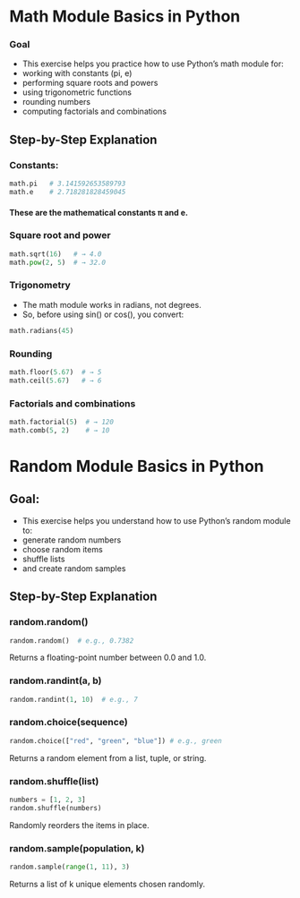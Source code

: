 # Math Module Basics in Python

### Goal

- This exercise helps you practice how to use Python’s math module for:
- working with constants (pi, e)
- performing square roots and powers
- using trigonometric functions
- rounding numbers
- computing factorials and combinations

## Step-by-Step Explanation

### Constants:

```python
math.pi   # 3.141592653589793
math.e    # 2.718281828459045
```
#### These are the mathematical constants π and e.

### Square root and power

```python
math.sqrt(16)   # → 4.0
math.pow(2, 5)  # → 32.0
```

### Trigonometry
- The math module works in radians, not degrees.
- So, before using sin() or cos(), you convert:

```python
math.radians(45)
```

### Rounding

```python
math.floor(5.67)  # → 5
math.ceil(5.67)   # → 6
```

### Factorials and combinations

```python
math.factorial(5)  # → 120
math.comb(5, 2)    # → 10
```

# Random Module Basics in Python

## Goal:

- This exercise helps you understand how to use Python’s random module to:
- generate random numbers
- choose random items
- shuffle lists
- and create random samples

## Step-by-Step Explanation


### random.random()

```python
random.random()  # e.g., 0.7382
```
Returns a floating-point number between 0.0 and 1.0.

### random.randint(a, b)

```python
random.randint(1, 10)  # e.g., 7
```

### random.choice(sequence)

```python
random.choice(["red", "green", "blue"]) # e.g., green
```
Returns a random element from a list, tuple, or string.

### random.shuffle(list)

```python
numbers = [1, 2, 3]
random.shuffle(numbers)
```
Randomly reorders the items in place.

### random.sample(population, k)

```python
random.sample(range(1, 11), 3)
```
Returns a list of k unique elements chosen randomly.
